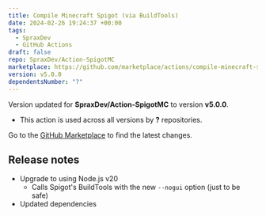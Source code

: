 ```yaml
---
title: Compile Minecraft Spigot (via BuildTools)
date: 2024-02-26 19:24:37 +00:00
tags:
  - SpraxDev
  - GitHub Actions
draft: false
repo: SpraxDev/Action-SpigotMC
marketplace: https://github.com/marketplace/actions/compile-minecraft-spigot-via-buildtools
version: v5.0.0
dependentsNumber: "?"
---
```



Version updated for **SpraxDev/Action-SpigotMC** to version **v5.0.0**.
- This action is used across all versions by **?** repositories.

Go to the [GitHub Marketplace](https://github.com/marketplace/actions/compile-minecraft-spigot-via-buildtools) to find the latest changes.

## Release notes

* Upgrade to using Node.js v20
  * Calls Spigot's BuildTools with the new `--nogui` option (just to be safe)
* Updated dependencies
